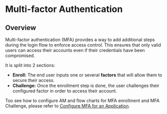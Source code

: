 # Multi-factor Authentication

## Overview

Multi-factor authentication (MFA) provides a way to add additional steps during the login flow to enforce access control. This ensures that only valid users can access their accounts even if their credentials have been compromised.

It is split into 2 sections:

* **Enroll:** The end user inputs one or several **factors** that will allow them to secure their access.
* **Challenge:** Once the enrollment step is done, the user challenges their configured factor in order to access their account.

Too see how to configure AM and flow charts for MFA enrollment and MFA Challenge, please refer to [Configure MFA for an Application](configure-mfa-for-an-application.md).
